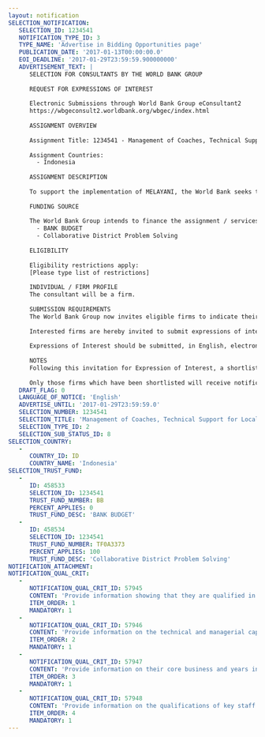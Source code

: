 ```yaml
---
layout: notification
SELECTION_NOTIFICATION: 
   SELECTION_ID: 1234541
   NOTIFICATION_TYPE_ID: 3
   TYPE_NAME: 'Advertise in Bidding Opportunities page'
   PUBLICATION_DATE: '2017-01-13T00:00:00.0'
   EOI_DEADLINE: '2017-01-29T23:59:59.900000000'
   ADVERTISEMENT_TEXT: |
      SELECTION FOR CONSULTANTS BY THE WORLD BANK GROUP
      
      REQUEST FOR EXPRESSIONS OF INTEREST
      
      Electronic Submissions through World Bank Group eConsultant2
      https://wbgeconsult2.worldbank.org/wbgec/index.html
      
      ASSIGNMENT OVERVIEW
      
      Assignment Title: 1234541 - Management of Coaches, Technical Support for Local Governments and Knowledge Sharing for the World Bank Indonesia MELAYANI Program  Untangling Problems to Improve Service Delivery
      
      Assignment Countries:
        - Indonesia
      
      ASSIGNMENT DESCRIPTION
      
      To support the implementation of MELAYANI, the World Bank seeks the service of a qualified organization whose main responsibilities will be to ensure the overall well management of the coaches, the provision of effective and timely technical assistance to participating district governments as required, and the facilitation of knowledge exchange among the participating district governments and other stakeholders.
      
      FUNDING SOURCE
      
      The World Bank Group intends to finance the assignment / services described below under the following:
        - BANK BUDGET
        - Collaborative District Problem Solving
      
      ELIGIBILITY
      
      Eligibility restrictions apply:
      [Please type list of restrictions]
      
      INDIVIDUAL / FIRM PROFILE
      The consultant will be a firm. 
      
      SUBMISSION REQUIREMENTS
      The World Bank Group now invites eligible firms to indicate their interest in providing the services.  Interested firms must provide information indicating that they are qualified to perform the services (brochures, description of similar assignments, experience in similar conditions, availability of appropriate skills among staff, etc. for firms; CV and cover letter for individuals).  Please note that the total size of all attachments should be less than 5MB.  Consultants may associate to enhance their qualifications.
      
      Interested firms are hereby invited to submit expressions of interest.
      
      Expressions of Interest should be submitted, in English, electronically through World Bank Group eConsultant2 (https://wbgeconsult2.worldbank.org/wbgec/index.html)
      
      NOTES
      Following this invitation for Expression of Interest, a shortlist of qualified firms will be formally invited to submit proposals. Shortlisting and selection will be subject to the availability of funding.
      
      Only those firms which have been shortlisted will receive notification. No debrief will be provided to firms which have not been shortlisted.
   DRAFT_FLAG: 0
   LANGUAGE_OF_NOTICE: 'English'
   ADVERTISE_UNTIL: '2017-01-29T23:59:59.0'
   SELECTION_NUMBER: 1234541
   SELECTION_TITLE: 'Management of Coaches, Technical Support for Local Governments and Knowledge Sharing for the World Bank Indonesia MELAYANI Program  Untangling Problems to Improve Service Delivery'
   SELECTION_TYPE_ID: 2
   SELECTION_SUB_STATUS_ID: 8
SELECTION_COUNTRY: 
   - 
      COUNTRY_ID: ID
      COUNTRY_NAME: 'Indonesia'
SELECTION_TRUST_FUND: 
   - 
      ID: 458533
      SELECTION_ID: 1234541
      TRUST_FUND_NUMBER: BB
      PERCENT_APPLIES: 0
      TRUST_FUND_DESC: 'BANK BUDGET'
   - 
      ID: 458534
      SELECTION_ID: 1234541
      TRUST_FUND_NUMBER: TF0A3373
      PERCENT_APPLIES: 100
      TRUST_FUND_DESC: 'Collaborative District Problem Solving'
NOTIFICATION_ATTACHMENT: 
NOTIFICATION_QUAL_CRIT: 
   - 
      NOTIFICATION_QUAL_CRIT_ID: 57945
      CONTENT: 'Provide information showing that they are qualified in the field of the assignment.'
      ITEM_ORDER: 1
      MANDATORY: 1
   - 
      NOTIFICATION_QUAL_CRIT_ID: 57946
      CONTENT: 'Provide information on the technical and managerial capabilities of the firm.'
      ITEM_ORDER: 2
      MANDATORY: 1
   - 
      NOTIFICATION_QUAL_CRIT_ID: 57947
      CONTENT: 'Provide information on their core business and years in business.'
      ITEM_ORDER: 3
      MANDATORY: 1
   - 
      NOTIFICATION_QUAL_CRIT_ID: 57948
      CONTENT: 'Provide information on the qualifications of key staff.'
      ITEM_ORDER: 4
      MANDATORY: 1
---
```

